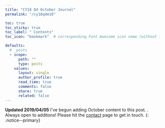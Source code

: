 ```yaml
---
title: "CY18 Q4 October Journal"
permalink: "/cy18q4m10" 

toc: true
toc_sticky: true
toc_label: " Contents"
toc_icon: "bookmark"  # corresponding Font Awesome icon name (without fa prefix)

defaults:
  # _posts
  - scope:
      path: ""
      type: posts
    values:
      layout: single
      author_profile: true
      read_time: true
      comments: false
      share: true
      related: false
---
```

**Updated 2019/04/05** I've begun adding October content to this post. . Always open to additons! Please hit the [contact](https://cryptowords.github.io/contact/) page to get in touch.
{: .notice--primary}
